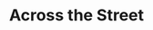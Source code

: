 ---
ep: 003
title: Across the Street
imglink: "https://live.staticflickr.com/65535/50952856598_732e0d84c3_o.jpg"
thumbnail: "https://live.staticflickr.com/65535/50952856598_2367b8aec4_q.jpg"
alt: The silhoutte of a figure seen through the window of a brick building, surrounded by the words "Keep watching" written at random angles.
name: Lowell
---